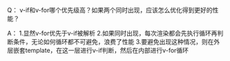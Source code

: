 
Q：
v-if和v-for哪个优先级高？如果两个同时出现，应该怎么优化得到更好的性能？

A： 
1.显然v-for优先于v-if被解析
2.如果同时出现，每次渲染都会先执行循环再判断条件，无论如何循环都不可避免，浪费了性能
3.要避免出现这种情况，则在外层嵌套template，在这一层进行v-if判断，然后在内部进行v-for循环
